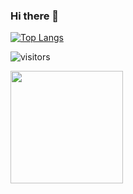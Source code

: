 ### Hi there 👋

<!--
**jacjanowski/jacjanowski** is a ✨ _special_ ✨ repository because its `README.md` (this file) appears on your GitHub profile.

Here are some ideas to get you started:

- 🔭 I’m currently working on ...
- 🌱 I’m currently learning ...
- 👯 I’m looking to collaborate on ...
- 🤔 I’m looking for help with ...
- 💬 Ask me about ...
- 📫 How to reach me: ...
- 😄 Pronouns: ...
- ⚡ Fun fact: ...
-->

[![Top Langs](https://github-readme-stats.vercel.app/api/top-langs/?username=jacjanowski)](https://github.com/jacjanowski/github-readme-stats)

![visitors](https://page-views.glitch.me/badge?page_id=jacjanowski.visitor-badge)

<img height="180em" src="https://github-readme-stats.vercel.app/api?username=jacjanowski&show_icons=true&hide_border=true&&count_private=true&include_all_commits=true" />
